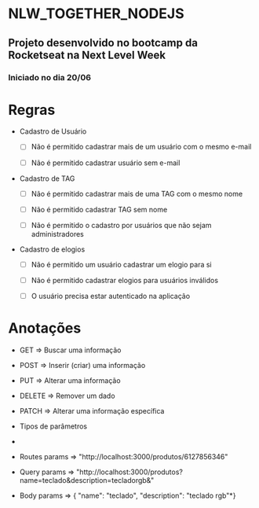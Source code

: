 # NLW_TOGETHER_NODEJS


## Projeto desenvolvido no bootcamp da Rocketseat na Next Level Week 

### Iniciado no dia 20/06


# Regras 
 - Cadastro de Usuário

    - [ ] Não é permitido cadastrar mais de um usuário com o mesmo e-mail

    - [ ] Não é permitido cadastrar usuário sem e-mail

- Cadastro de TAG

    - [ ] Não é permitido cadastrar mais de uma TAG com o mesmo nome

    - [ ] Não é permitido cadastrar TAG sem nome

    - [ ] Não é permitido o cadastro por usuários que não sejam administradores

- Cadastro de elogios
    - [ ] Não é permitido um usuário cadastrar um elogio para si

    - [ ] Não é permitido cadastrar elogios para usuários inválidos

    - [ ] O usuário precisa estar autenticado na aplicação 
# Anotações

 * GET    => Buscar uma informação
 * POST   => Inserir (criar) uma informação 
 * PUT    => Alterar uma informação
 * DELETE => Remover um dado
 * PATCH  => Alterar uma informação específica
 

 * Tipos de parâmetros 
 * 
 * Routes params => "http://localhost:3000/produtos/6127856346"
 * Query params => "http://localhost:3000/produtos?name=teclado&description=tecladorgb&"
 * Body params => {
   "name": "teclado",
   "description": "teclado rgb"*}
